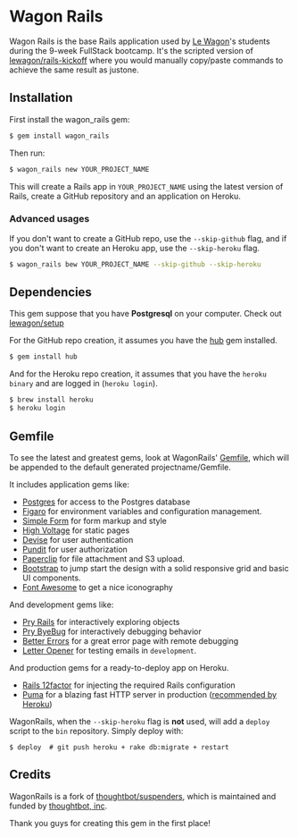 # Wagon Rails

Wagon Rails is the base Rails application used by [Le Wagon](http://www.lewagon.org/en)'s students during the 9-week FullStack bootcamp. It's the scripted version of [lewagon/rails-kickoff](http://github.com/lewagon/rails-kickoff) where you would manually copy/paste commands to achieve the same result as justone.

## Installation

First install the wagon_rails gem:

```bash
$ gem install wagon_rails
```

Then run:

```bash
$ wagon_rails new YOUR_PROJECT_NAME
```

This will create a Rails app in `YOUR_PROJECT_NAME` using the latest version of Rails,
create a GitHub repository and an application on Heroku.

### Advanced usages

If you don't want to create a GitHub repo, use the `--skip-github` flag, and
if you don't want to create an Heroku app, use the `--skip-heroku` flag.

```bash
$ wagon_rails bew YOUR_PROJECT_NAME --skip-github --skip-heroku
```

## Dependencies

This gem suppose that you have **Postgresql** on your computer. Check out
[lewagon/setup](https://github.com/lewagon/setup)

For the GitHub repo creation, it assumes you have the [hub](https://github.com/github/hub) gem installed.


```bash
$ gem install hub
```

And for the Heroku repo creation, it assumes that you have the `heroku binary` and are logged in (`heroku login`).

```bash
$ brew install heroku
$ heroku login
```

## Gemfile

To see the latest and greatest gems, look at WagonRails'
[Gemfile](templates/Gemfile.erb), which will be appended to the default
generated projectname/Gemfile.

It includes application gems like:

- [Postgres](https://github.com/ged/ruby-pg) for access to the Postgres database
- [Figaro](https://github.com/laserlemon/figaro) for environment variables and configuration management.
- [Simple Form](https://github.com/plataformatec/simple_form) for form markup and style
- [High Voltage](https://github.com/thoughtbot/high_voltage) for static pages
- [Devise](https://github.com/plataformatec/devise) for user authentication
- [Pundit](https://github.com/elabs/pundit) for user authorization
- [Paperclip](https://github.com/thoughtbot/paperclip) for file attachment and S3 upload.
- [Bootstrap](https://github.com/twbs/bootstrap-sass) to jump start the design with a solid responsive grid and basic UI components.
- [Font Awesome](https://github.com/FortAwesome/font-awesome-sass) to get a nice iconography

And development gems like:

- [Pry Rails](https://github.com/rweng/pry-rails) for interactively exploring objects
- [Pry ByeBug](https://github.com/deivid-rodriguez/pry-byebug) for interactively debugging behavior
- [Better Errors](https://github.com/charliesome/better_errors) for a great error page with remote debugging
- [Letter Opener](https://github.com/ryanb/letter_opener) for testing emails in `development`.

And production gems for a ready-to-deploy app on Heroku.

- [Rails 12factor](https://github.com/heroku/rails_12factor/) for injecting the required Rails configuration
- [Puma](https://github.com/puma/puma) for a blazing fast HTTP server in production ([recommended by Heroku](https://devcenter.heroku.com/articles/deploying-rails-applications-with-the-puma-web-server))

WagonRails, when the `--skip-heroku` flag is **not** used, will
add a `deploy` script to the `bin` repository. Simply deploy with:

```
$ deploy  # git push heroku + rake db:migrate + restart
```

## Credits

WagonRails is a fork of [thoughtbot/suspenders](https://github.com/thoughtbot/suspenders),
which is maintained and funded by [thoughtbot, inc](http://thoughtbot.com/community).

Thank you guys for creating this gem in the first place!
